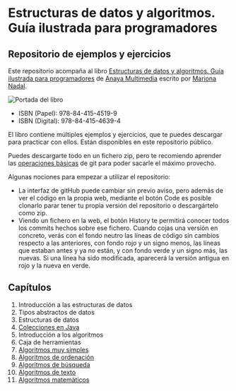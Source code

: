 Estructuras de datos y algoritmos. Guía ilustrada para programadores
====================================================================

Repositorio de ejemplos y ejercicios
------------------------------------

Este repositorio acompaña al libro [Estructuras de datos y algoritmos. Guía ilustrada para programadores](https://school.dsrroma.es/libro2/) de [Anaya Multimedia](https://anayamultimedia.es/libro/titulos-especiales/estructuras-de-datos-y-algoritmos-mariona-nadal-9788441545199/) escrito por [Mariona Nadal](https://www.linkedin.com/in/marionanadal/).

<img alt="Portada del libro" style="border-width:0" src="https://school.dsrroma.es/wp-content/uploads/2022/08/9788441545199-estructuras-de-datos-y-algoritmos-e1660043928765.jpg" />

* ISBN (Papel): 978-84-415-4519-9
* ISBN (Digital): 978-84-415-4639-4

El libro contiene múltiples ejemplos y ejercicios, que te puedes descargar para practicar con ellos. Están disponibles en este repositorio público.

Puedes descargarte todo en un fichero zip, pero te recomiendo aprender las [operaciones básicas](https://docs.github.com/es/github/getting-started-with-github/fork-a-repo) de git para poder sacarle el máximo provecho. 

Algunas nociones para empezar a utilizar el repositorio:
* La interfaz de gitHub puede cambiar sin previo aviso, pero además de ver el código en la propia web, mediante el botón Code es posible clonarlo parar tener tu propia versión del repositorio o descargártelo como zip.
* Viendo un fichero en la web, el botón History te permitirá conocer todos los commits hechos sobre ese fichero. Cuando cojas una versión en concreto, verás con el fondo neutro las líneas de código sin cambios respecto a las anteriores, con fondo rojo y un signo menos, las líneas que estaban antes y ya no están, y con fondo verde y un signo más, las nuevas. Si una línea ha sido modificada, aparecerá la versión antigua en rojo y la nueva en verde.

Capítulos
---------

1. Introducción a las estructuras de datos
2. Tipos abstractos de datos
3. Estructuras de datos
4. [Colecciones en Java](https://github.com/DSRschool/Anaya-Eday/tree/master/cap04/src/estructurasDatos)
5. Introducción a los algoritmos
6. Caja de herramientas
7. [Algoritmos muy simples](https://github.com/DSRschool/Anaya-Eday/tree/master/cap07/src/algoritmos)
8. [Algoritmos de ordenación](https://github.com/DSRschool/Anaya-Eday/tree/master/cap08/src/algoritmos)
9. [Algoritmos de búsqueda](https://github.com/DSRschool/Anaya-Eday/tree/master/cap09/src/algoritmos)
10. [Algoritmos de texto](https://github.com/DSRschool/Anaya-Eday/tree/master/cap10/src/algoritmos)
11. [Algoritmos matemáticos](https://github.com/DSRschool/Anaya-Eday/tree/master/cap11/src/algoritmos)
